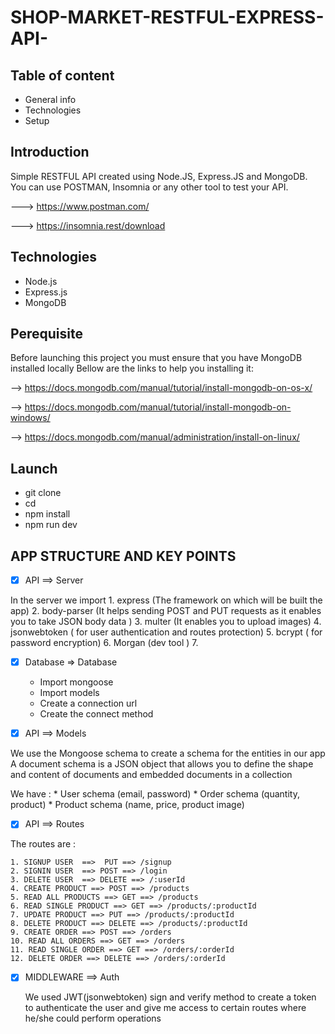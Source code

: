 # SHOP-MARKET-RESTFUL-EXPRESS-API-


## Table of content 

* General info
* Technologies
* Setup

## Introduction 

Simple RESTFUL API created using Node.JS, Express.JS and MongoDB.
You can use POSTMAN, Insomnia or any other tool to test your API.

---> https://www.postman.com/

---> https://insomnia.rest/download

## Technologies

* Node.js
* Express.js
* MongoDB

## Perequisite

Before launching this project you must ensure that you have MongoDB installed locally
Bellow are the links to help you installing it:

 —> https://docs.mongodb.com/manual/tutorial/install-mongodb-on-os-x/

 —> https://docs.mongodb.com/manual/tutorial/install-mongodb-on-windows/

 —> https://docs.mongodb.com/manual/administration/install-on-linux/

## Launch

*  git clone 
* cd 
* npm install 
* npm run dev



## APP STRUCTURE AND KEY POINTS


- [x] API ==> Server
			
In the server we import 
    1.  express (The framework on which will be built the app)
    2.  body-parser (It helps sending POST and PUT requests as it enables you to take JSON body data )
    3.  multer (It enables you to upload images)
    4.  jsonwebtoken ( for user authentication and routes protection)
    5.  bcrypt ( for password encryption)
    6.  Morgan (dev tool )
    7. 

- [x] Database  => Database
    * Import mongoose 
    * Import models
    * Create a connection url
    * Create the connect method 	

- [x] API ==> Models

We use the Mongoose schema to create a schema for the entities in our app
A document schema is a JSON object that allows you to define the shape and content of documents and embedded documents in a collection

We have : 
    * User schema (email, password)
    *  Order schema (quantity, product)
    * Product schema (name, price, product image)

- [x] API ==> Routes

The routes are : 

    1. SIGNUP USER  ==>  PUT ==> /signup
    2. SIGNIN USER  ==> POST ==> /login
    3. DELETE USER  ==> DELETE ==> /:userId
    4. CREATE PRODUCT ==> POST ==> /products
    5. READ ALL PRODUCTS ==> GET ==> /products
    6. READ SINGLE PRODUCT ==> GET ==> /products/:productId
    7. UPDATE PRODUCT ==> PUT ==> /products/:productId
    8. DELETE PRODUCT ==> DELETE ==> /products/:productId
    9. CREATE ORDER ==> POST ==> /orders
    10. READ ALL ORDERS ==> GET ==> /orders
    11. READ SINGLE ORDER ==> GET ==> /orders/:orderId
    12. DELETE ORDER ==> DELETE ==> /orders/:orderId

- [x] MIDDLEWARE ==> Auth
	
	We used JWT(jsonwebtoken) sign and verify method to create a token to authenticate the 
	user and give me access to certain routes where he/she could perform operations






